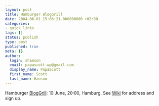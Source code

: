 ```yaml
---
layout: post
title: Hamburger BlogGrill
date: 2004-06-01 15:06:21.000000000 +02:00
categories:
- quick links
tags: []
status: publish
type: post
published: true
meta: {}
author:
  login: shanson
  email: papascott-wp@gmail.com
  display_name: PapaScott
  first_name: Scott
  last_name: Hanson
---
```

<p>Hamburger <a title="Why Walk or Talk when you can Grill?" href="http://wiki.blogg.de/wakka.php?wakka=BlogGrill">BlogGrill</a>: 10 June, 20:00, Hamburg. See <a title="Why Walk or Talk when you can Grill?" href="http://wiki.blogg.de/wakka.php?wakka=BlogGrill">Wiki</a> for address and sign up.</p>
